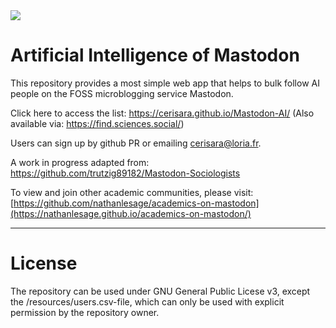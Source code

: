 <img src=https://cdn-uploads.huggingface.co/production/uploads/1676962793510-noauth.jpeg>

# Artificial Intelligence of Mastodon

This repository provides a most simple web app that helps to bulk follow AI people on the FOSS microblogging service Mastodon. 

Click here to access the list: https://cerisara.github.io/Mastodon-AI/ (Also available via: https://find.sciences.social/)

Users can sign up by github PR or emailing cerisara@loria.fr.

A work in progress adapted from: https://github.com/trutzig89182/Mastodon-Sociologists

To view and join other academic communities, please visit: [https://github.com/nathanlesage/academics-on-mastodon](https://nathanlesage.github.io/academics-on-mastodon/)

---

# License

The repository can be used under GNU General Public Licese v3, except the /resources/users.csv-file, which can only be used with explicit permission by the repository owner.
